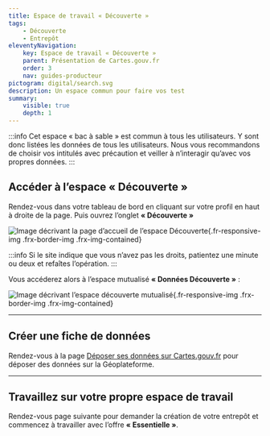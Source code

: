 ```yaml
---
title: Espace de travail « Découverte »
tags:
    - Découverte
    - Entrepôt
eleventyNavigation:
    key: Espace de travail « Découverte »
    parent: Présentation de Cartes.gouv.fr
    order: 3
    nav: guides-producteur
pictogram: digital/search.svg
description: Un espace commun pour faire vos test
summary:
    visible: true
    depth: 1
---
```


:::info
Cet espace « bac à sable » est commun à tous les utilisateurs. Y sont donc listées les données de tous les utilisateurs. Nous vous recommandons de choisir vos intitulés avec précaution et veiller à n’interagir qu’avec vos propres données.
:::

## Accéder à l’espace « Découverte »

Rendez-vous dans votre tableau de bord en cliquant sur votre profil en haut à droite de la page. Puis ouvrez l’onglet **« Découverte »** 

![Image décrivant la page d’accueil de l’espace Découverte](/img/guides-producteur/presentation/espace-decouverte/01_decouverte.png){.fr-responsive-img .frx-border-img .frx-img-contained}

:::info
Si le site indique que vous n’avez pas les droits, patientez une minute ou deux et refaîtes l’opération.
:::

Vous accéderez alors à l’espace mutualisé **« Données Découverte »** :

![Image décrivant l’espace découverte mutualisé](/img/guides-producteur/presentation/espace-decouverte/02_donnees.png){.fr-responsive-img .frx-border-img .frx-img-contained}

---

## Créer une fiche de données

Rendez-vous à la page [Déposer ses données sur Cartes.gouv.fr](../../publier-des-donnees-via-cartes-gouv/deposer-donnees-sur-cartes-gouv/) pour déposer des données sur la Géoplateforme.

---

## Travaillez sur votre propre espace de travail

Rendez-vous page suivante pour demander la création de votre entrepôt et commencez à travailler avec l’offre **« Essentielle »**.
